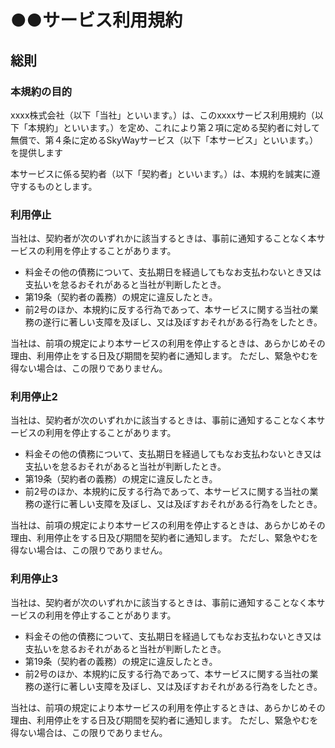 # ●●サービス利用規約
## 総則
### 本規約の目的
xxxx株式会社（以下「当社」といいます。）は、このxxxxサービス利用規約（以下「本規約」といいます。）を定め、これにより第２項に定める契約者に対して無償で、第４条に定めるSkyWayサービス（以下「本サービス」といいます。）を提供します

本サービスに係る契約者（以下「契約者」といいます。）は、本規約を誠実に遵守するものとします。

### 利用停止
当社は、契約者が次のいずれかに該当するときは、事前に通知することなく本サービスの利用を停止することがあります。

* 料金その他の債務について、支払期日を経過してもなお支払わないとき又は支払いを怠るおそれがあると当社が判断したとき。
* 第19条（契約者の義務）の規定に違反したとき。
* 前2号のほか、本規約に反する行為であって、本サービスに関する当社の業務の遂行に著しい支障を及ぼし、又は及ぼすおそれがある行為をしたとき。

当社は、前項の規定により本サービスの利用を停止するときは、あらかじめその理由、利用停止をする日及び期間を契約者に通知します。 ただし、緊急やむを得ない場合は、この限りでありません。

### 利用停止2
当社は、契約者が次のいずれかに該当するときは、事前に通知することなく本サービスの利用を停止することがあります。

* 料金その他の債務について、支払期日を経過してもなお支払わないとき又は支払いを怠るおそれがあると当社が判断したとき。
* 第19条（契約者の義務）の規定に違反したとき。
* 前2号のほか、本規約に反する行為であって、本サービスに関する当社の業務の遂行に著しい支障を及ぼし、又は及ぼすおそれがある行為をしたとき。

当社は、前項の規定により本サービスの利用を停止するときは、あらかじめその理由、利用停止をする日及び期間を契約者に通知します。 ただし、緊急やむを得ない場合は、この限りでありません。

### 利用停止3
当社は、契約者が次のいずれかに該当するときは、事前に通知することなく本サービスの利用を停止することがあります。

* 料金その他の債務について、支払期日を経過してもなお支払わないとき又は支払いを怠るおそれがあると当社が判断したとき。
* 第19条（契約者の義務）の規定に違反したとき。
* 前2号のほか、本規約に反する行為であって、本サービスに関する当社の業務の遂行に著しい支障を及ぼし、又は及ぼすおそれがある行為をしたとき。

当社は、前項の規定により本サービスの利用を停止するときは、あらかじめその理由、利用停止をする日及び期間を契約者に通知します。 ただし、緊急やむを得ない場合は、この限りでありません。
